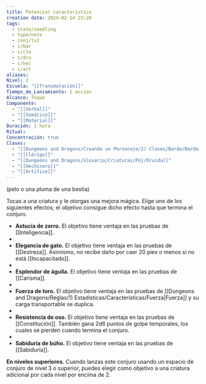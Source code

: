 ```yaml
---
title: Potenciar característica
creation date: 2024-02-14 23:20
tags:
  - state/seedling
  - type/note
  - conj/lv2
  - c/bar
  - c/cle
  - c/dru
  - c/hec
  - c/art
aliases: 
Nivel: 2
Escuela: "[[Transmutación]]"
Tiempo_de_Lanzamiento: 1 accion
Alcance: Toque
Componente:
  - "[[Verbal]]"
  - "[[Somático]]"
  - "[[Material]]"
Duración: 1 hora
Ritual: 
Concentración: true
Clases:
  - "[[Dungeons and Dragons/Creando un Personaje/2) Clases/Bardo/Bardo]]"
  - "[[Clérigo]]"
  - "[[Dungeons and Dragons/Glosario/Criaturas/Pnj/Druida]]"
  - "[[Hechicero]]"
  - "[[Artífice]]"
---
```

(pelo o una pluma de una bestia)

Tocas a una criatura y le otorgas una mejora mágica. Elige uno de los siguientes efectos; el objetivo consigue dicho efecto hasta que termina el conjuro.

- **Astucia de zorro.** El objetivo tiene ventaja en las pruebas de [[Inteligencia]]. 
- 
- **Elegancia de gato.** El objetivo tiene ventaja en las pruebas de [[Destreza]]. Asimismo, no recibe daño por caer 20 pies o menos si no está [[Incapacitado]].
- 
- **Esplendor de águila.** El objetivo tiene ventaja en las pruebas de [[Carisma]].
- 
- **Fuerza de toro.** El objetivo tiene ventaja en las pruebas de [[Dungeons and Dragons/Reglas/1) Estadisticas/Características/Fuerza|Fuerza]] y su carga transportable se duplica.
- 
- **Resistencia de oso.** El objetivo tiene ventaja en las pruebas de [[Constitución]]. También gana 2d6 puntos de golpe temporales, los cuales se pierden cuando termina el conjuro.
- 
- **Sabiduría de búho.** El objetivo tiene ventaja en las pruebas de [[Sabiduría]].

**En niveles superiores.** Cuando lanzas este conjuro usando un espacio de conjuro de nivel 3 o superior, puedes elegir como objetivo a una criatura adicional por cada nivel por encima de 2.
